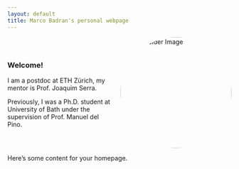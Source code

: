 ```yaml
---
layout: default
title: Marco Badran's personal webpage
---
```


<div style="display: flex; align-items: center;">
  <div style="flex: 1;">
    <h3>Welcome!</h3>
    <p>I am a postdoc at ETH Zürich, my mentor is Prof. Joaquim Serra.</p> 
    <p>Previously, I was a Ph.D. student at University of Bath under the supervision of Prof. Manuel del Pino.</p>
  </div>
  <div style="flex: 0;">
    <img src="{{ site.baseurl }}/img.jpg" alt="Placeholder Image" title="Placeholder Image"
         style="border-radius: 50%; width: 250px; height: auto; object-fit: cover; margin-left: 20px;"/>
  </div>
</div>



Here’s some content for your homepage.
